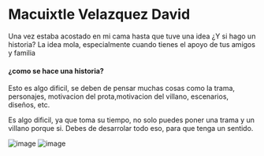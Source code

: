 <!DOCTYPE html>
<html>
<body>
    <h1>Macuixtle Velazquez David</h1>
<p>Una vez estaba acostado en mi cama hasta que tuve una idea ¿Y si hago un historia? La idea mola, especialmente cuando tienes el apoyo de tus amigos y familia</p>

<aside>
  <h4>¿como se hace una historia?</h4>
  <p>Esto es algo dificil, se deben de pensar muchas cosas como la trama, personajes, motivacion del prota,motivacion del villano, escenarios, diseños, etc.</p>
  <p>Es algo dificil, ya que toma su tiempo, no solo puedes poner una trama y un villano porque si. Debes de desarrolar todo eso, para que tenga un sentido.</p>
</aside>

</body>
</html>

![image](https://github.com/user-attachments/assets/ad96294d-c64d-4417-94ca-155cc83feadb)
![image](https://github.com/user-attachments/assets/eadac2c5-50f2-416a-be6d-e4767eaffadb)
